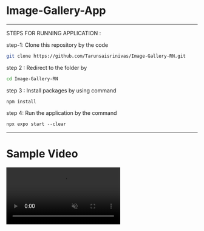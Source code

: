 # Image-Gallery-App

---
STEPS FOR RUNNING APPLICATION :

step-1: Clone this repository by the code 

 ```bash
git clone https://github.com/Tarunsaisrinivas/Image-Gallery-RN.git

```
step 2 : Redirect to the folder by 
```bash
cd Image-Gallery-RN
```
step 3 : Install packages by using command 
```
npm install
```
step 4: Run the application by the command 
```
npx expo start --clear
```
---
# Sample Video
<video autoplay loop muted playsinline style="max-width: 100%; height: auto;" controlsList="nodownload" disablePictureInPicture>
  <source src="/Task 1.mp4" type="video/mp4">
  Your browser does not support the video tag.
</video>

